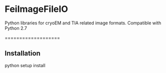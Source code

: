 # FeiImageFileIO
Python libraries for cryoEM and TIA related image formats. Compatible with Python 2.7

===================


Installation
------------

python setup install


